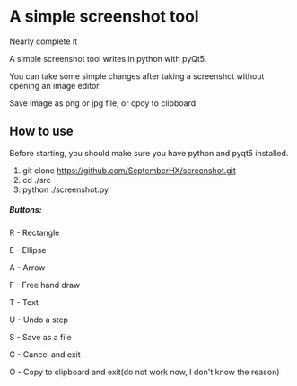 # A simple screenshot tool #

Nearly complete it

A simple screenshot tool writes in python with pyQt5.

You can take some simple changes after taking a screenshot without opening an image editor.

Save image as png or jpg file, or cpoy to clipboard

## How to use

Before starting, you should make sure you have python and pyqt5 installed.

1. git clone https://github.com/SeptemberHX/screenshot.git
2. cd ./src
3. python ./screenshot.py

##### Buttons:
R - Rectangle

E - Ellipse

A - Arrow

F - Free hand draw

T - Text

U - Undo a step

S - Save as a file

C - Cancel and exit

O - Copy to clipboard and exit(do not work now, I don't know the reason)
